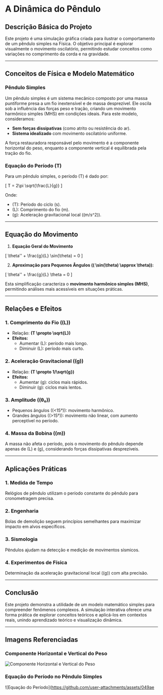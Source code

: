 # **A Dinâmica do Pêndulo**

## **Descrição Básica do Projeto**

Este projeto é uma simulação gráfica criada para ilustrar o comportamento de um pêndulo simples na Física. O objetivo principal é explorar visualmente o movimento oscilatório, permitindo estudar conceitos como variações no comprimento da corda e na gravidade.

---

## **Conceitos de Física e Modelo Matemático**

### **Pêndulo Simples**

Um pêndulo simples é um sistema mecânico composto por uma massa puntiforme presa a um fio inextensível e de massa desprezível. Ele oscila sob a influência das forças peso e tração, criando um movimento harmônico simples (MHS) em condições ideais. Para este modelo, consideramos:

- **Sem forças dissipativas** (como atrito ou resistência do ar).  
- **Sistema idealizado** com movimento oscilatório uniforme.  

A força restauradora responsável pelo movimento é a componente horizontal do peso, enquanto a componente vertical é equilibrada pela tração do fio.

### **Equação do Período (T)**

Para um pêndulo simples, o período \(T\) é dado por:

\[
T = 2\pi \sqrt{\frac{L}{g}}
\]

Onde:  
- \(T\): Período do ciclo (s).  
- \(L\): Comprimento do fio (m).  
- \(g\): Aceleração gravitacional local (\(m/s^2\)).

---

## **Equação do Movimento**

1. **Equação Geral do Movimento**  

\[
\theta'' + \frac{g}{L} \sin(\theta) = 0
\]

2. **Aproximação para Pequenos Ângulos (\( \sin(\theta) \approx \theta\)):**

\[
\theta'' + \frac{g}{L} \theta = 0
\]

Esta simplificação caracteriza o **movimento harmônico simples (MHS)**, permitindo análises mais acessíveis em situações práticas.

---

## **Relações e Efeitos**

### **1. Comprimento do Fio (\(L\))**

- Relação: **\(T \propto \sqrt{L}\)**  
- **Efeitos:**  
  - Aumentar \(L\): período mais longo.  
  - Diminuir \(L\): período mais curto.

### **2. Aceleração Gravitacional (\(g\))**

- Relação: **\(T \propto 1/\sqrt{g}\)**  
- **Efeitos:**  
  - Aumentar \(g\): ciclos mais rápidos.  
  - Diminuir \(g\): ciclos mais lentos.

### **3. Amplitude (\(θ₀\))**

- Pequenos ângulos (\(<15°\)): movimento harmônico.  
- Grandes ângulos (\(>15°\)): movimento não linear, com aumento perceptível no período.

### **4. Massa da Bobina (\(m\))**

A massa não afeta o período, pois o movimento do pêndulo depende apenas de \(L\) e \(g\), considerando forças dissipativas desprezíveis.

---

## **Aplicações Práticas**

### **1. Medida de Tempo**
Relógios de pêndulo utilizam o período constante do pêndulo para cronometragem precisa.

### **2. Engenharia**
Bolas de demolição seguem princípios semelhantes para maximizar impacto em alvos específicos.

### **3. Sismologia**
Pêndulos ajudam na detecção e medição de movimentos sísmicos.

### **4. Experimentos de Física**
Determinação da aceleração gravitacional local (\(g\)) com alta precisão.

---

## **Conclusão**

Este projeto demonstra a utilidade de um modelo matemático simples para compreender fenômenos complexos. A simulação interativa oferece uma forma prática de explorar conceitos teóricos e aplicá-los em contextos reais, unindo aprendizado teórico e visualização dinâmica.

---

## **Imagens Referenciadas**

### Componente Horizontal e Vertical do Peso

![Componente Horizontal e Vertical do Peso](https://github.com/user-attachments/assets/64e54e0f-a57e-4ed2-b7f6-108e3bf362b9)

### Equação do Período no Pêndulo Simples

![Equação do Período](https://github.com/user-attachments/assets/049ae
